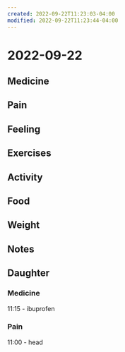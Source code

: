 ```yaml
---
created: 2022-09-22T11:23:03-04:00
modified: 2022-09-22T11:23:44-04:00
---
```


# 2022-09-22

## Medicine


## Pain


## Feeling


## Exercises


## Activity


## Food


## Weight


## Notes


## Daughter


### Medicine

11:15 - ibuprofen 


### Pain

11:00 - head
